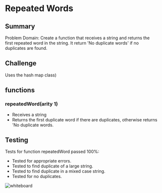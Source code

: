# Repeated Words

## Summary
Problem Domain:  Create a function that receives a string and returns the first repeated word in the string.  It return 'No duplicate words' if no duplicates are found.

## Challenge
Uses the hash map class)

## functions

### repeatedWord(arity 1)
* Receives a string
* Returns the first duplicate word if there are duplicates, otherwise returns 'No duplicate words.


## Testing
Tests for function repeatedWord passed 100%:
* Tested for appropriate errors.
* Tested to find duplicate of a large string.
* Tested to find duplicate in a mixed case string.
* Tested for no duplicates.

![whiteboard](https://raw.githubusercontent.com/dlchambersjr/data-structures-and-algorithms/master/assets/repeated-word.jpg)

